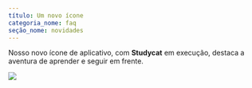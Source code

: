 ```yaml
---
título: Um novo ícone
categoria_nome: faq
seção_nome: novidades
---
```

Nosso novo ícone de aplicativo, com **Studycat** em execução, destaca a aventura de aprender e seguir em frente. 

![](https://help.Studycat.com/hc/article_attachments/40378210068889)
